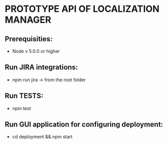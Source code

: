 # PROTOTYPE API OF LOCALIZATION MANAGER

## Prerequisities:
- Node v 5.0.0 or higher

## Run JIRA integrations:
- npm run jira -> from the root folder

## Run TESTS:
- npm test

## Run GUI application for configuring deployment:
- cd deployment && npm start
